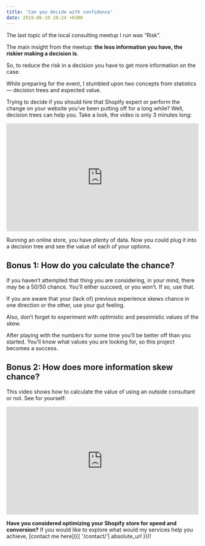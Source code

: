 ```yaml
---
title: 'Can you decide with confidence'
date: 2019-06-10 20:24 +0300
---
```


The last topic of the local consulting meetup I run was “Risk”. 

The main insight from the meetup: **the less information you have, the riskier making a decision is**.

So, to reduce the risk in a decision you have to get more information on the case.

While preparing for the event, I stumbled upon two concepts from statistics — decision trees and expected value. 

Trying to decide if you should hire that Shopify expert or perform the change on your website you’ve been putting off for a long while? Well, decision trees can help you. Take a look, the video is only 3 minutes long:

<style>.embed-container { position: relative; padding-bottom: 56.25%; height: 0; overflow: hidden; max-width: 100%; } .embed-container iframe, .embed-container object, .embed-container embed { position: absolute; top: 0; left: 0; width: 100%; height: 100%; }</style><div class='embed-container'><iframe src='https://www.youtube.com/embed/ydvnVw80I_8' frameborder='0' allowfullscreen></iframe></div>

Running an online store, you have plenty of data. Now you could plug it into a decision tree and see the value of each of your options.

## Bonus 1: How do you calculate the chance? 
If you haven’t attempted that thing you are considering, 
in your mind, there may be a 50/50 chance. You’ll either succeed, or you won’t. If so, use that. 

If you are aware that your (lack of) previous experience skews chance in one direction or the other, use your gut feeling.  

Also, don’t forget to experiment with optimistic and pessimistic values of the skew. 

After playing with the numbers for some time you’ll be better off than you started. You’ll know what values you are looking for, so this project becomes a success.

## Bonus 2: How does more information skew chance?
This video shows how to calculate the value of using an outside consultant or not. See for yourself:

<style>.embed-container { position: relative; padding-bottom: 56.25%; height: 0; overflow: hidden; max-width: 100%; } .embed-container iframe, .embed-container object, .embed-container embed { position: absolute; top: 0; left: 0; width: 100%; height: 100%; }</style><div class='embed-container'><iframe src='https://www.youtube.com/embed/FUY07dvaUuE' frameborder='0' allowfullscreen></iframe></div>

**Have you considered optimizing your Shopify store for speed and conversion?** If you would like to explore what would my services help you achieve, [contact me here]({{ '/contact/'| absolute_url }})!
